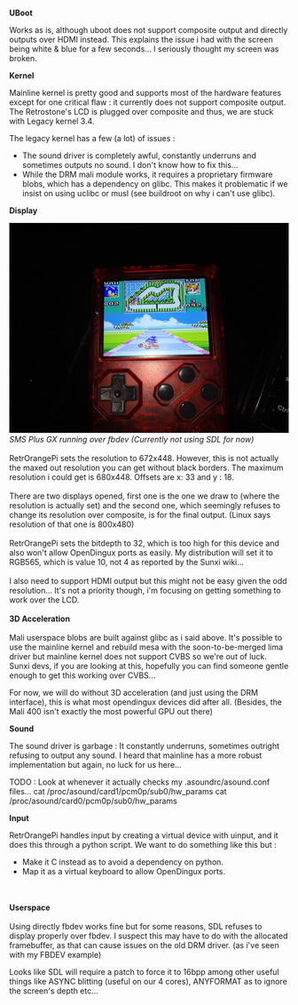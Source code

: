 
<b>UBoot</b>

Works as is, although uboot does not support composite output and directly outputs over HDMI instead.
This explains the issue i had with the screen being white & blue for a few seconds...
I seriously thought my screen was broken.

<b>Kernel</b>

Mainline kernel is pretty good and supports most of the hardware features except
for one critical flaw : it currently does not support composite output.
The Retrostone's LCD is plugged over composite and thus, we are stuck with Legacy kernel 3.4.

The legacy kernel has a few (a lot) of issues :
- The sound driver is completely awful, constantly underruns and sometimes outputs no sound.
I don't know how to fix this...
- While the DRM mali module works, it requires a proprietary firmware blobs, which has a dependency
on glibc. This makes it problematic if we insist on using uclibc or musl (see buildroot on why
i can't use glibc).


<b>Display</b>

<img src="retrostone_smsplusgx.jpg">
<i>SMS Plus GX running over fbdev (Currently not using SDL for now)</i>
<br></br>
RetrOrangePi sets the resolution to 672x448.
However, this is not actually the maxed out resolution you can get without black borders.
The maximum resolution i could get is 680x448. Offsets are x: 33 and y : 18.
<br></br>
There are two displays opened, first one is the one we draw to (where the resolution is actually set)
and the second one, which seemingly refuses to change its resolution over composite, is for the final output.
(Linux says resolution of that one is 800x480)
<br></br>
RetrOrangePi sets the bitdepth to 32, which is too high for this device and also won't allow OpenDingux ports
as easily.
My distribution will set it to RGB565, which is value 10, not 4 as reported by the Sunxi wiki...
<br></br>
I also need to support HDMI output but this might not be easy given the odd resolution...
It's not a priority though, i'm focusing on getting something to work over the LCD.
<br></br>
<b>3D Acceleration</b>
<br></br>
Mali userspace blobs are built against glibc as i said above.
It's possible to use the mainline kernel and rebuild mesa with the soon-to-be-merged lima driver but
mainline kernel does not support CVBS so we're out of luck.
Sunxi devs, if you are looking at this, hopefully you can find someone gentle enough to get this working over CVBS...

For now, we will do without 3D acceleration (and just using the DRM interface), this is what most opendingux devices did after all.
(Besides, the Mali 400 isn't exactly the most powerful GPU out there)

<b>Sound</b>

The sound driver is garbage : It constantly underruns, sometimes outright refusing to output any sound.
I heard that mainline has a more robust implementation but again, no luck for us here...

TODO : Look at whenever it actually checks my .asoundrc/asound.conf files...
 cat /proc/asound/card1/pcm0p/sub0/hw_params
 cat /proc/asound/card0/pcm0p/sub0/hw_params
 
 <b>Input</b>
 
RetrOrangePi handles input by creating a virtual device with uinput, and it does this through a python script.
We want to do something like this but :
- Make it C instead as to avoid a dependency on python.
- Map it as a virtual keyboard to allow OpenDingux ports.

<br></br>
<b>Userspace</b>
<br></br>
Using directly fbdev works fine but for some reasons, SDL refuses to display properly over fbdev.
I suspect this may have to do with the allocated framebuffer, as that can cause issues on the old DRM driver.
(as i've seen with my FBDEV example)

Looks like SDL will require a patch to force it to 16bpp among other useful things like ASYNC blitting (useful on our 4 cores),
ANYFORMAT as to ignore the screen's depth etc...

